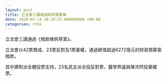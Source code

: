 ```yaml
---
layout: post
title: 立法會三讀通過財政預算案
date: 2020-05-14 18:28:37.000000000 +08:00
categories: rthk
---
```


立法會三讀通過《撥款條例草案》。

立法會以42票贊成、23票反對及1票棄權，通過總值超過6272億元的財政預算案撥款。

其中建制派全體投票支持，23名民主派全投反對票，醫學界議員陳沛然投棄權票。
